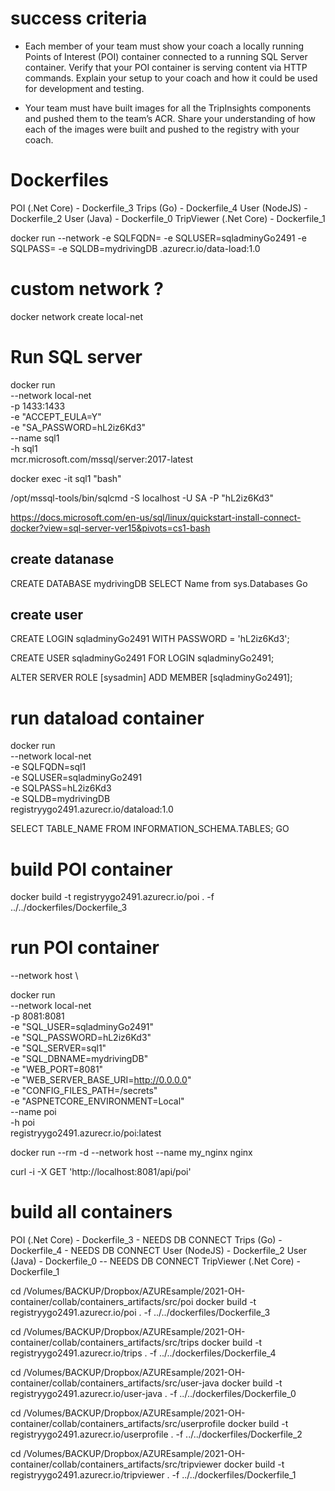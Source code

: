 # success criteria

- Each member of your team must show your coach a locally running Points of Interest (POI) container connected to a running SQL Server container. Verify that your POI container is serving content via HTTP commands. Explain your setup to your coach and how it could be used for development and testing.

- Your team must have built images for all the TripInsights components and pushed them to the team’s ACR. Share your understanding of how each of the images were built and pushed to the registry with your coach.

# Dockerfiles

POI (.Net Core) - Dockerfile_3
Trips (Go) - Dockerfile_4
User (NodeJS) - Dockerfile_2
User (Java) - Dockerfile_0
TripViewer (.Net Core) - Dockerfile_1

docker run --network <networkname> -e SQLFQDN=<servername> -e SQLUSER=sqladminyGo2491 -e SQLPASS=<password> -e SQLDB=mydrivingDB <your-registry>.azurecr.io/data-load:1.0

# custom network ?

docker network create local-net

# Run SQL server

docker run \
 --network local-net \
 -p 1433:1433 \
 -e "ACCEPT_EULA=Y" \
 -e "SA_PASSWORD=hL2iz6Kd3" \
 --name sql1 \
 -h sql1 \
 mcr.microsoft.com/mssql/server:2017-latest

docker exec -it sql1 "bash"

/opt/mssql-tools/bin/sqlcmd -S localhost -U SA -P "hL2iz6Kd3"

https://docs.microsoft.com/en-us/sql/linux/quickstart-install-connect-docker?view=sql-server-ver15&pivots=cs1-bash

## create datanase

CREATE DATABASE mydrivingDB
SELECT Name from sys.Databases
Go

## create user

CREATE LOGIN sqladminyGo2491 WITH PASSWORD = 'hL2iz6Kd3';

CREATE USER sqladminyGo2491 FOR LOGIN sqladminyGo2491;

ALTER SERVER ROLE [sysadmin] ADD MEMBER [sqladminyGo2491];

# run dataload container

docker run \
 --network local-net \
 -e SQLFQDN=sql1 \
 -e SQLUSER=sqladminyGo2491 \
 -e SQLPASS=hL2iz6Kd3 \
 -e SQLDB=mydrivingDB \
 registryygo2491.azurecr.io/dataload:1.0

SELECT TABLE_NAME FROM INFORMATION_SCHEMA.TABLES;
GO

# build POI container

docker build -t registryygo2491.azurecr.io/poi . -f ../../dockerfiles/Dockerfile_3

# run POI container

--network host \

docker run \
 --network local-net \
 -p 8081:8081 \
 -e "SQL_USER=sqladminyGo2491" \
 -e "SQL_PASSWORD=hL2iz6Kd3" \
 -e "SQL_SERVER=sql1" \
 -e "SQL_DBNAME=mydrivingDB" \
 -e "WEB_PORT=8081" \
 -e "WEB_SERVER_BASE_URI=http://0.0.0.0" \
 -e "CONFIG_FILES_PATH=/secrets" \
 -e "ASPNETCORE_ENVIRONMENT=Local" \
 --name poi \
 -h poi \
registryygo2491.azurecr.io/poi:latest

docker run --rm -d --network host --name my_nginx nginx

curl -i -X GET 'http://localhost:8081/api/poi'

# build all containers

POI (.Net Core) - Dockerfile_3 - NEEDS DB CONNECT
Trips (Go) - Dockerfile_4 - NEEDS DB CONNECT
User (NodeJS) - Dockerfile_2
User (Java) - Dockerfile_0 -- NEEDS DB CONNECT
TripViewer (.Net Core) - Dockerfile_1

cd /Volumes/BACKUP/Dropbox/AZUREsample/2021-OH-container/collab/containers_artifacts/src/poi
docker build -t registryygo2491.azurecr.io/poi . -f ../../dockerfiles/Dockerfile_3

cd /Volumes/BACKUP/Dropbox/AZUREsample/2021-OH-container/collab/containers_artifacts/src/trips
docker build -t registryygo2491.azurecr.io/trips . -f ../../dockerfiles/Dockerfile_4

cd /Volumes/BACKUP/Dropbox/AZUREsample/2021-OH-container/collab/containers_artifacts/src/user-java
docker build -t registryygo2491.azurecr.io/user-java . -f ../../dockerfiles/Dockerfile_0

cd /Volumes/BACKUP/Dropbox/AZUREsample/2021-OH-container/collab/containers_artifacts/src/userprofile
docker build -t registryygo2491.azurecr.io/userprofile . -f ../../dockerfiles/Dockerfile_2

cd /Volumes/BACKUP/Dropbox/AZUREsample/2021-OH-container/collab/containers_artifacts/src/tripviewer
docker build -t registryygo2491.azurecr.io/tripviewer . -f ../../dockerfiles/Dockerfile_1
